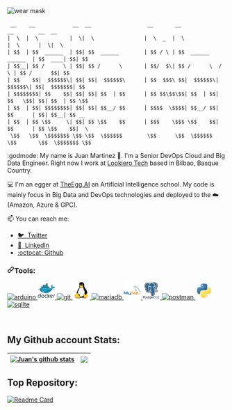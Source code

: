 ![wear mask](https://repository-images.githubusercontent.com/315409440/1f365000-2dd1-11eb-9933-d72a4ab1b6dc)

     __    __            __  __                  __       __                      __        __  __ 
    |  \  |  \          |  \|  \                |  \  _  |  \                    |  \      |  \|  \
    | $$  | $$  ______  | $$| $$  ______        | $$ / \ | $$  ______    ______  | $$  ____| $$| $$
    | $$__| $$ /      \ | $$| $$ /      \       | $$/  $\| $$ /      \  /      \ | $$ /      $$| $$
    | $$    $$|  $$$$$$\| $$| $$|  $$$$$$\      | $$  $$$\ $$|  $$$$$$\|  $$$$$$\| $$|  $$$$$$$| $$
    | $$$$$$$$| $$    $$| $$| $$| $$  | $$      | $$ $$\$$\$$| $$  | $$| $$   \$$| $$| $$  | $$ \$$
    | $$  | $$| $$$$$$$$| $$| $$| $$__/ $$      | $$$$  \$$$$| $$__/ $$| $$      | $$| $$__| $$ __ 
    | $$  | $$ \$$     \| $$| $$ \$$    $$      | $$$    \$$$ \$$    $$| $$      | $$ \$$    $$|  \
     \$$   \$$  \$$$$$$$ \$$ \$$  \$$$$$$        \$$      \$$  \$$$$$$  \$$       \$$  \$$$$$$$ \$$


:godmode: My name is Juan Martinez 🖖. I'm a Senior DevOps Cloud and Big Data Engineer. Right now I work at [Lookiero Tech](http://techjobs.lookiero.com/) based in Bilbao, Basque Country.

💻 I'm an egger at [TheEgg.AI](https://theegg.ai/) an Artificial Intelligence school. My code is mainly focus in Big Data and DevOps technologies and deployed to the ☁️ (Amazon, Azure & GPC).

📫 You can reach me:

* [<span class="emoji">🐦 &nbsp;</span>Twitter](https://twitter.com/Arc4ng3L0)
* [<span class="emoji">💼 &nbsp;</span>LinkedIn](https://www.linkedin.com/in/juan-martinez-herrero/)
* [:octocat: Github](https://github.com/juan-martinez-herrero/)

</p>
<h3 align="left" dir="auto"><a id="user-content-languages-and-tools" class="anchor" aria-hidden="true" href="#languages-and-tools"><svg class="octicon octicon-link" viewBox="0 0 16 16" version="1.1" width="16" height="16" aria-hidden="true"><path fill-rule="evenodd" d="M7.775 3.275a.75.75 0 001.06 1.06l1.25-1.25a2 2 0 112.83 2.83l-2.5 2.5a2 2 0 01-2.83 0 .75.75 0 00-1.06 1.06 3.5 3.5 0 004.95 0l2.5-2.5a3.5 3.5 0 00-4.95-4.95l-1.25 1.25zm-4.69 9.64a2 2 0 010-2.83l2.5-2.5a2 2 0 012.83 0 .75.75 0 001.06-1.06 3.5 3.5 0 00-4.95 0l-2.5 2.5a3.5 3.5 0 004.95 4.95l1.25-1.25a.75.75 0 00-1.06-1.06l-1.25 1.25a2 2 0 01-2.83 0z"></path></svg></a>Tools:</h3>
<p align="left" dir="auto"> <a href="https://developer.android.com" rel="nofollow"> </a> <a href="https://www.arduino.cc/" rel="nofollow"> <img src="https://camo.githubusercontent.com/b3a1cdd20d0f308634ddd4598cdaa729c2d77047f51e66fa7206b9b4bac94c23/68747470733a2f2f63646e2e776f726c64766563746f726c6f676f2e636f6d2f6c6f676f732f61726475696e6f2d312e737667" alt="arduino" width="40" height="40" data-canonical-src="https://cdn.worldvectorlogo.com/logos/arduino-1.svg" style="max-width: 100%;"> </a>   <a href="https://www.docker.com/" rel="nofollow"> <img src="https://raw.githubusercontent.com/devicons/devicon/master/icons/docker/docker-original-wordmark.svg" alt="docker" width="40" height="40" style="max-width: 100%;"> </a> <a href="https://git-scm.com/" rel="nofollow"> <img src="https://camo.githubusercontent.com/fbfcb9e3dc648adc93bef37c718db16c52f617ad055a26de6dc3c21865c3321d/68747470733a2f2f7777772e766563746f726c6f676f2e7a6f6e652f6c6f676f732f6769742d73636d2f6769742d73636d2d69636f6e2e737667" alt="git" width="40" height="40" data-canonical-src="https://www.vectorlogo.zone/logos/git-scm/git-scm-icon.svg" style="max-width: 100%;"> </a>    <a href="https://www.linux.org/" rel="nofollow"> <img src="https://raw.githubusercontent.com/devicons/devicon/master/icons/linux/linux-original.svg" alt="linux" width="40" height="40" style="max-width: 100%;"> </a> <a href="https://mariadb.org/" rel="nofollow"> <img src="https://camo.githubusercontent.com/c801bc4030f308500f29b695f0771ba313b3b2088c91d06152b5cc5a050e3127/68747470733a2f2f7777772e766563746f726c6f676f2e7a6f6e652f6c6f676f732f6d6172696164622f6d6172696164622d69636f6e2e737667" alt="mariadb" width="40" height="40" data-canonical-src="https://www.vectorlogo.zone/logos/mariadb/mariadb-icon.svg" style="max-width: 100%;"> </a>  <a href="https://www.mysql.com/" rel="nofollow"> <img src="https://raw.githubusercontent.com/devicons/devicon/master/icons/mysql/mysql-original-wordmark.svg" alt="mysql" width="40" height="40" style="max-width: 100%;"> </a>  <a href="https://www.postgresql.org" rel="nofollow"> <img src="https://raw.githubusercontent.com/devicons/devicon/master/icons/postgresql/postgresql-original-wordmark.svg" alt="postgresql" width="40" height="40" style="max-width: 100%;"> </a> <a href="https://postman.com" rel="nofollow"> <img src="https://camo.githubusercontent.com/93b32389bf746009ca2370de7fe06c3b5146f4c99d99df65994f9ced0ba41685/68747470733a2f2f7777772e766563746f726c6f676f2e7a6f6e652f6c6f676f732f676574706f73746d616e2f676574706f73746d616e2d69636f6e2e737667" alt="postman" width="40" height="40" data-canonical-src="https://www.vectorlogo.zone/logos/getpostman/getpostman-icon.svg" style="max-width: 100%;"> </a> <a href="https://www.python.org" rel="nofollow"> <img src="https://raw.githubusercontent.com/devicons/devicon/master/icons/python/python-original.svg" alt="python" width="40" height="40" style="max-width: 100%;"> </a> <a href="https://www.sqlite.org/" rel="nofollow"> <img src="https://camo.githubusercontent.com/1b8a779f280e099e2d67ab949dad604e25ce0d321e66474c04430201790b3874/68747470733a2f2f7777772e766563746f726c6f676f2e7a6f6e652f6c6f676f732f73716c6974652f73716c6974652d69636f6e2e737667" alt="sqlite" width="40" height="40" data-canonical-src="https://www.vectorlogo.zone/logos/sqlite/sqlite-icon.svg" style="max-width: 100%;"> </a>  </p>

<br />

## My Github account Stats:
[comment]: <> (https://github.com/juan-martinez-herrero/github-readme-stats)

| <a href="https://github.com/juan-martinez-herrero/theegg_ai"><img align="center" src="https://github-readme-stats.vercel.app/api?username=juan-martinez-herrero&show_icons=true&include_all_commits=true&theme=blue&hide_border=true" alt="Juan's github stats" /></a> | <a href="https://github.com/juan-martinez-herrero/theegg_ai"><img align="center" src="https://github-readme-stats.vercel.app/api/top-langs/?username=juan-martinez-herrero&layout=compact&theme=blue&hide_border=true" /></a> |
| ------------- | ------------- |

## Top Repository:
[comment]: <> (https://github.com/juan-martinez-herrero/github-readme-stats)

[![Readme Card](https://github-readme-stats.vercel.app/api/pin/?username=juan-martinez-herrero&repo=theegg_ai)](https://github.com/juan-martinez-herrero/theegg_ai)

<br />
